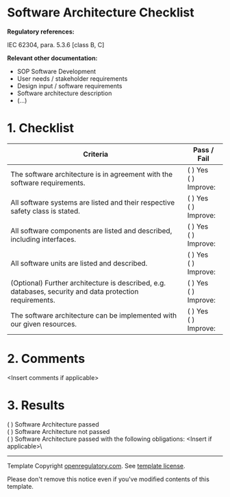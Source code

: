 # Software Architecture Checklist

**Regulatory references:**

IEC 62304, para. 5.3.6 [class B, C]

**Relevant other documentation:**

* SOP Software Development
* User needs / stakeholder requirements
* Design input / software requirements
* Software architecture description
* (...)

# 1. Checklist

| Criteria                                                                                                 | Pass / Fail             |
|----------------------------------------------------------------------------------------------------------|-------------------------|
| The software architecture is in agreement with the software requirements.                                | ( ) Yes<br>( ) Improve: |
| All software systems are listed and their respective safety class is stated.                             | ( ) Yes<br>( ) Improve: |
| All software components are listed and described, including interfaces.                                  | ( ) Yes<br>( ) Improve: |
| All software units are listed and described.                                                             | ( ) Yes<br>( ) Improve: |
| (Optional) Further architecture is described, e.g. databases, security and data protection requirements. | ( ) Yes<br>( ) Improve: |
| The software architecture can be implemented with our given resources.                                   | ( ) Yes<br>( ) Improve: |

# 2. Comments

\<Insert comments if applicable\>

# 3. Results

( ) Software Architecture passed\
( ) Software Architecture not passed\
( ) Software Architecture passed with the following obligations: \<Insert if applicable\>\

---

Template Copyright [openregulatory.com](https://openregulatory.com). See [template
license](https://openregulatory.com/template-license).

Please don't remove this notice even if you've modified contents of this template.
